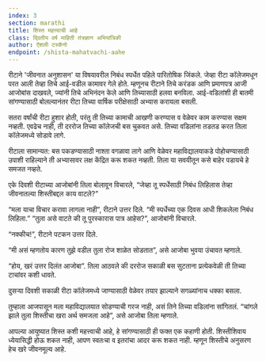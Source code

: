 ```yaml
---
index: 3
section: marathi
title: शिस्त महत्त्वाची आहे
class: दि्वतीय वर्ष माहिती तंत्रज्ञान अभियांत्रिकी
author: ऍशली टस्कॅनो
endpoint: /shista-mahatvachi-aahe
---
```


रीटाने 'जीवनात अनुशासन' या विषयावरील निबंध स्पर्धेत पहिले पारितोषिक जिंकले. जेव्हा रीटा कॉलेजमधून परत आली तेव्हा तिचे आई-वडील कामावर गेले होते. म्हणूनच रीटाने तिचे करंडक आणि प्रमाणपत्र आजी आजोबांस दाखवले, ज्यांनी तिचे अभिनंदन केले आणि तिच्यासाठी हलवा बनविला. आई-वडिलांशी ही बातमी सांगण्यासाठी बोलल्यानंतर रीटा तिच्या वार्षिक परीक्षेसाठी अभ्यास करायला बसली.

सतरा वर्षांची रीटा हुशार होती, परंतु ती तिच्या कामाची आखणी करण्यास व वेळेवर काम करण्यास सक्षम नव्हती. एवढेच नाही, ती दररोज तिच्या कॉलेजची बस चुकवत असे. तिच्या वडिलांना तडतड करत तिला कॉलेजमध्ये सोडावे लागे.

रीटाला सामान्यत: बस पकडण्यासाठी नाश्ता वगळावा लागे आणि वेळेवर महाविद्यालयाकडे पोहोचण्यासाठी उपाशी राहिल्याने ती अभ्यासावर लक्ष केंद्रित करू शकत नव्हती. तिला या सवयीतून कसे बाहेर पडायचे हे समजत नव्हते.

एके दिवशी रीटाच्या आजोबांनी तिला बोलावून विचारले, “जेव्हा तू स्पर्धेसाठी निबंध लिहिलास तेव्हा जीवनातल्या शिस्तीबद्दल काय वाटले?”

“मला याचा विचार करावा लागला नाही”, रीटाने उत्तर दिले. “मी स्पर्धेच्या एक दिवस आधी शिकलेला निबंध लिहिला.”
“तुला असे वाटते की तू पुरस्कारास पात्र आहेस?”, आजोबांनी विचारले.

“नक्कीच!”, रीटाने पटकन उत्तर दिले.

“मी असं म्हणतोय कारण तुझे वडील तुला रोज शाळेत सोडतात”, असे आजोबा भुवया उंचावत म्हणाले.

“होय, खरं उत्तर दिलंत आजोबा”. तिला आठवले की दररोज सकाळी बस सुटताना प्रत्येकवेळी ती तिच्या टाचांवर कशी धावते.

दुसर्‍या दिवशी सकाळी रीटा कॉलेजमध्ये जाण्यासाठी वेळेवर तयार झाल्याने सगळ्यांनाच धक्का बसला.

तुम्हाला आजपासून मला महाविद्यालयात सोडण्याची गरज नाही, असं तिने तिच्या वडिलांना सांगितलं. “चांगले झाले तुला शिस्तीचा खरा अर्थ समजला आहे”, असे आजोबा तिला म्हणाले.

आपल्या आयुष्यात शिस्त कशी महत्त्वाची आहे, हे सांगण्यासाठी ही फक्त एक कहाणी होती. शिस्तीशिवाय ध्येयासिद्धी होऊ शकत नाही, आपण स्वतःचा व इतरांचा आदर करू शकत नाही. म्हणून शिस्तीचे अनुसरण हेच खरे जीवनमूल्य आहे.
